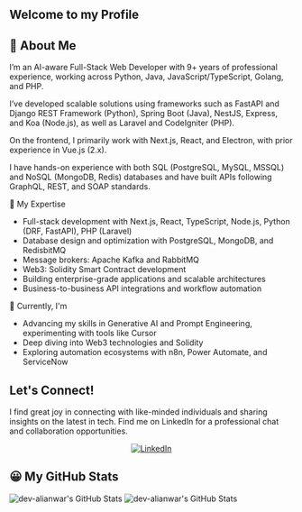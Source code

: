## Welcome to my Profile

## 👋 About Me
I’m an AI-aware Full-Stack Web Developer with 9+ years of professional experience, working across Python, Java, JavaScript/TypeScript, Golang, and PHP.

I’ve developed scalable solutions using frameworks such as FastAPI and Django REST Framework (Python), Spring Boot (Java), NestJS, Express, and Koa (Node.js), as well as Laravel and CodeIgniter (PHP).

On the frontend, I primarily work with Next.js, React, and Electron, with prior experience in Vue.js (2.x).

I have hands-on experience with both SQL (PostgreSQL, MySQL, MSSQL) and NoSQL (MongoDB, Redis) databases and have built APIs following GraphQL, REST, and SOAP standards.


🧠 My Expertise
- Full-stack development with Next.js, React, TypeScript, Node.js, Python (DRF, FastAPI), PHP (Laravel)
- Database design and optimization with PostgreSQL, MongoDB, and RedisbitMQ
- Message brokers: Apache Kafka and RabbitMQ
- Web3: Solidity Smart Contract development
- Building enterprise-grade applications and scalable architectures
- Business-to-business API integrations and workflow automation

🚀 Currently, I'm
- Advancing my skills in Generative AI and Prompt Engineering, experimenting with tools like Cursor
- Deep diving into Web3 technologies and Solidity
- Exploring automation ecosystems with n8n, Power Automate, and ServiceNow


## Let's Connect!
I find great joy in connecting with like-minded individuals and sharing insights on the latest in tech. 
Find me on LinkedIn for a professional chat and collaboration opportunities.
<p align="center">
<a href="https://www.linkedin.com/in/ali-anwar-1">
  <img src="https://img.shields.io/badge/LinkedIn-Ali%20Anwar-blue?style=flat&logo=linkedin" alt="LinkedIn">
</a>
</p>

<!--
**dev-alianwar/dev-alianwar** is a ✨ _special_ ✨ repository because its `README.md` (this file) appears on your GitHub profile.

Here are some ideas to get you started:

- 🔭 I’m currently working on ...
- 🌱 I’m currently learning ...
- 👯 I’m looking to collaborate on ...
- 🤔 I’m looking for help with ...
- 💬 Ask me about ...
- 📫 How to reach me: ...
- 😄 Pronouns: ...
- ⚡ Fun fact: ...
-->

## 😀 My GitHub Stats
<img src="https://github-readme-stats.vercel.app/api/top-langs/?username=ali-anwar1&theme=radical&show_icons=true&hide_border=false&layout=compact&cache_seconds=2000" alt="dev-alianwar's GitHub Stats" /> 

<img src="https://github-readme-stats.vercel.app/api?username=ali-anwar1&layout=compact&theme=radical&show_icons=true&hide_border=false&count_private=true&cache_seconds=2000" alt="dev-alianwar's GitHub Stats" /> 
